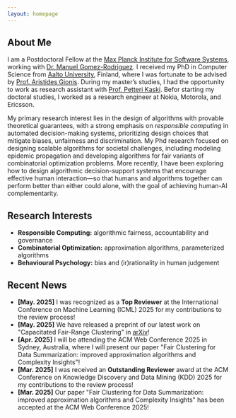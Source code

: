```yaml
---
layout: homepage
---
```


## About Me

I am a Postdoctoral Fellow at the [Max Planck Institute for Software Systems](https://www.mpi-sws.org/), working with [Dr. Manuel Gomez-Rodriguez](https://people.mpi-sws.org/~manuelgr/index.html). I received my PhD in Computer Science from [Aalto University](https://www.aalto.fi/en), Finland, where I was fortunate to be advised by [Prof. Aristides Gionis](https://www.kth.se/profile/argioni). During my master’s studies, I had the opportunity to work as research assistant with [Prof. Petteri Kaski](https://users.ics.aalto.fi/pkaski/). Befor starting my doctoral studies, I worked as a research engineer at Nokia, Motorola, and Ericsson.

My primary research interest lies in the design of algorithms with provable theoretical guarantees, with a strong emphasis on _responsible computing_ in automated decision-making systems, prioritizing design choices that mitigate biases, unfairness and discrimination. My Phd research focused on designing scalable algorithms for societal challenges, including modeling epidemic propagation and developing algorithms for fair variants of combinatorial optimization problems. More recently, I have been exploring how to design algorithmic decision-support systems that encourage effective human interaction—so that humans and algorithms together can perform better than either could alone, with the goal of achieving human-AI complementarity.

## Research Interests

- **Responsible Computing:** algorithmic fairness, accountability and governance
- **Combinatorial Optimization:** approximation algorithms, parameterized algorithms
- **Behavioural Psychology:** bias and (ir)rationality in human judgement
  
## Recent News

- **[May. 2025]** I was recognized as a **Top Reviewer** at the International Conference on Machine
  Learning (ICML) 2025 for my contributions to the review process!
- **[May. 2025]** We have released a preprint of our latest work on "Capacitated Fair-Range Clustering" in [arXiv](https://arxiv.org/abs/2505.15905)!
- **[Apr. 2025]** I will be attending the ACM Web Conference 2025 in Sydney, Australia, where I will present our paper "Fair Clustering for Data Summarization: improved approximation algorithms and Complexity Insights"!
- **[Mar. 2025]** I was received an **Outstanding Reviewer** award at the ACM Conference on Knowledge Discovery and Data Mining (KDD) 2025 for my contributions to the review process!
- **[Mar. 2025]** Our paper "Fair Clustering for Data Summarization: improved approximation algorithms and Complexity Insights" has been accepted at the ACM Web Conference 2025!
